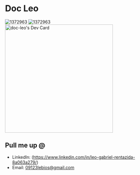 # Doc Leo
![1372963](https://www.codewars.com/users/Doc-Leo/badges/large)
![1372963](https://github.com/user-attachments/assets/240330f1-031c-4622-99c7-e1d40f69d892)
<a href="https://app.daily.dev/dcleo"><img src="https://api.daily.dev/devcards/v2/RKuZ3mFuz6ACy9y5VPLZi.png?type=default&r=r15" width="356" alt="doc-leo's Dev Card"/></a>



## Pull me up @

- LinkedIn: (https://www.linkedin.com/in/leo-gabriel-rentazida-8a063a279/)
- Email: 09123lebios@gmail.com
